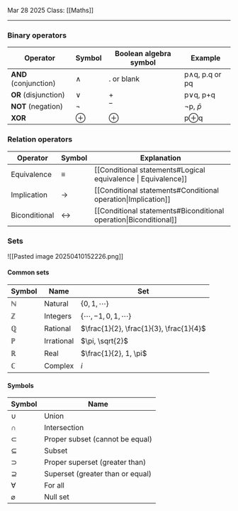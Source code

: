 Mar 28 2025
Class: [[Maths]]
- - -
### Binary operators

| Operator              | Symbol | Boolean algebra symbol | Example        |
| --------------------- | ------ | ---------------------- | -------------- |
| **AND** (conjunction) | ∧      | . or blank             | p∧q, p.q or pq |
| **OR** (disjunction)  | ∨      | +                      | p∨q, p+q       |
| **NOT** (negation)    | ¬      | ‾                      | ¬p, $\bar{p}$  |
| **XOR**               | ⊕      | ⊕                      | p⊕q            |

### Relation operators
| Operator      | Symbol            | Explanation                                                       |
| ------------- | ----------------- | ----------------------------------------------------------------- |
| Equivalence   | $\equiv$          | [[Conditional statements#Logical equivalence \| Equivalence]]     |
| Implication   | $\rightarrow$     | [[Conditional statements#Conditional operation\|Implication]]     |
| Biconditional | $\leftrightarrow$ | [[Conditional statements#Biconditional operation\|Biconditional]] |

### Sets
![[Pasted image 20250410152226.png]]
#### Common sets
| Symbol       | Name       | Set                                     |
| ------------ | ---------- | --------------------------------------- |
| $\mathbb{N}$ | Natural    | $\{0, 1, \cdots \}$                     |
| $\mathbb{Z}$ | Integers   | $\{\cdots, -1, 0, 1, \cdots \}$         |
| $\mathbb{Q}$ | Rational   | $\frac{1}{2}, \frac{1}{3}, \frac{1}{4}$ |
| $\mathbb{P}$ | Irrational | $\pi, \sqrt{2}$                         |
| $\mathbb{R}$ | Real       | $\frac{1}{2}, 1, \pi$                   |
| $\mathbb{C}$ | Complex    | $i$                                     |

#### Symbols
| Symbol        | Name                             |
| ------------- | -------------------------------- |
| $\cup$        | Union                            |
| $\cap$        | Intersection                     |
| $\subset$     | Proper subset (cannot be equal)  |
| $\subseteq$   | Subset                           |
| $\supset$     | Proper superset (greater than)   |
| $\supseteq$   | Superset (greater than or equal) |
| $\forall$     | For all                          |
| $\varnothing$ | Null set                         |
